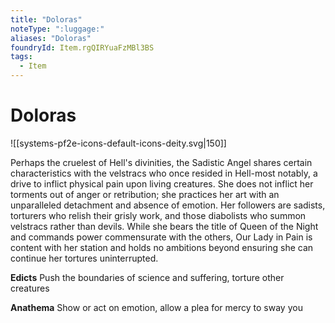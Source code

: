 ```yaml
---
title: "Doloras"
noteType: ":luggage:"
aliases: "Doloras"
foundryId: Item.rgQIRYuaFzMBl3BS
tags:
  - Item
---
```


# Doloras
![[systems-pf2e-icons-default-icons-deity.svg|150]]

Perhaps the cruelest of Hell's divinities, the Sadistic Angel shares certain characteristics with the velstracs who once resided in Hell-most notably, a drive to inflict physical pain upon living creatures. She does not inflict her torments out of anger or retribution; she practices her art with an unparalleled detachment and absence of emotion. Her followers are sadists, torturers who relish their grisly work, and those diabolists who summon velstracs rather than devils. While she bears the title of Queen of the Night and commands power commensurate with the others, Our Lady in Pain is content with her station and holds no ambitions beyond ensuring she can continue her tortures uninterrupted.

**Edicts** Push the boundaries of science and suffering, torture other creatures

**Anathema** Show or act on emotion, allow a plea for mercy to sway you
